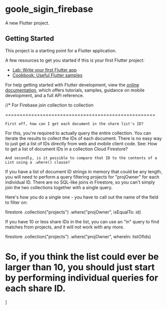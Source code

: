 # goole_sigin_firebase

A new Flutter project.

## Getting Started

This project is a starting point for a Flutter application.

A few resources to get you started if this is your first Flutter project:

- [Lab: Write your first Flutter app](https://docs.flutter.dev/get-started/codelab)
- [Cookbook: Useful Flutter samples](https://docs.flutter.dev/cookbook)

For help getting started with Flutter development, view the
[online documentation](https://docs.flutter.dev/), which offers tutorials,
samples, guidance on mobile development, and a full API reference.


//* For Firebase join collection to collection

====================================================

    First off, how can I get each document in the share list's ID?

For this, you're required to actually query the entire collection. You can iterate the results to collect the IDs of each document. There is no easy way to just get a list of IDs directly from web and mobile client code. See: How to get a list of document IDs in a collection Cloud Firestore?

    And secondly, is it possible to compare that ID to the contents of a List using a .where() clause?

If you have a list of document ID strings in memory that could be any length, you will need to perform a query filtering projects for "projOwner" for each individual ID. There are no SQL-like joins in Firestore, so you can't simply join the two collections together with a single query.

Here's how you do a single one - you have to call out the name of the field to filter on:

firestore
    .collection("projects")
    .where("projOwner", isEqualTo: id)

If you have 10 or less share IDs in the list, you can use an "in" query to find matches from projects, and it will not work with any more.

firestore
    .collection("projects")
    .where("projOwner", whereIn: listOfIds)

So, if you think the list could ever be larger than 10, you should just start by performing individual queries for each share ID.
========================================================================================
]